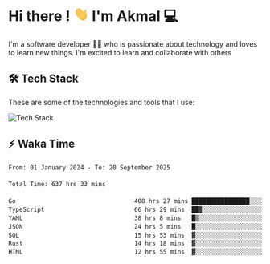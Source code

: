 # Hi there ! <img src="https://github.com/ABSphreak/ABSphreak/blob/master/gifs/Hi.gif" width="30"> I'm Akmal  💻

I'm a software developer 👨‍💻 who is passionate about technology and loves to learn new things. I'm excited to learn and collaborate with others

## 🛠️ Tech Stack

These are some of the technologies and tools that I use:

![Tech Stack](https://skillicons.dev/icons?i=typescript,nodejs,javascript,express,nest,sequelize,go,rabbitmq,python,solidity,react,vue,next,nuxtjs,webpack,vite,tailwindcss,bootstrap,css,scss,html,vercel,firebase,heroku,netlify,docker,postgresql,mongodb,redis,mysql,graphql,git,github,gitlab,vscode,figma,postman,pytorch,tensorflow,bash)

## ⚡ Waka Time
<!--START_SECTION:waka-->

```txt
From: 01 January 2024 - To: 20 September 2025

Total Time: 637 hrs 33 mins

Go                                 408 hrs 27 mins ████████████████░░░░░░░░░   64.07 %
TypeScript                         66 hrs 29 mins  ██▓░░░░░░░░░░░░░░░░░░░░░░   10.43 %
YAML                               38 hrs 8 mins   █▒░░░░░░░░░░░░░░░░░░░░░░░   05.98 %
JSON                               24 hrs 5 mins   █░░░░░░░░░░░░░░░░░░░░░░░░   03.78 %
SQL                                15 hrs 53 mins  ▓░░░░░░░░░░░░░░░░░░░░░░░░   02.49 %
Rust                               14 hrs 18 mins  ▓░░░░░░░░░░░░░░░░░░░░░░░░   02.24 %
HTML                               12 hrs 55 mins  ▓░░░░░░░░░░░░░░░░░░░░░░░░   02.03 %
```

<!--END_SECTION:waka-->


